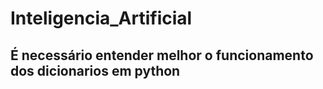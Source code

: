 # Inteligencia_Artificial

## É necessário entender melhor o funcionamento dos dicionarios em python
